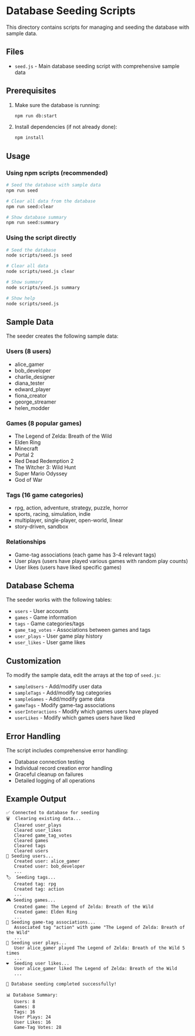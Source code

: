 # Database Seeding Scripts

This directory contains scripts for managing and seeding the database with sample data.

## Files

- `seed.js` - Main database seeding script with comprehensive sample data

## Prerequisites

1. Make sure the database is running:

   ```bash
   npm run db:start
   ```

2. Install dependencies (if not already done):
   ```bash
   npm install
   ```

## Usage

### Using npm scripts (recommended)

```bash
# Seed the database with sample data
npm run seed

# Clear all data from the database
npm run seed:clear

# Show database summary
npm run seed:summary
```

### Using the script directly

```bash
# Seed the database
node scripts/seed.js seed

# Clear all data
node scripts/seed.js clear

# Show summary
node scripts/seed.js summary

# Show help
node scripts/seed.js
```

## Sample Data

The seeder creates the following sample data:

### Users (8 users)

- alice_gamer
- bob_developer
- charlie_designer
- diana_tester
- edward_player
- fiona_creator
- george_streamer
- helen_modder

### Games (8 popular games)

- The Legend of Zelda: Breath of the Wild
- Elden Ring
- Minecraft
- Portal 2
- Red Dead Redemption 2
- The Witcher 3: Wild Hunt
- Super Mario Odyssey
- God of War

### Tags (16 game categories)

- rpg, action, adventure, strategy, puzzle, horror
- sports, racing, simulation, indie
- multiplayer, single-player, open-world, linear
- story-driven, sandbox

### Relationships

- Game-tag associations (each game has 3-4 relevant tags)
- User plays (users have played various games with random play counts)
- User likes (users have liked specific games)

## Database Schema

The seeder works with the following tables:

- `users` - User accounts
- `games` - Game information
- `tags` - Game categories/tags
- `game_tag_votes` - Associations between games and tags
- `user_plays` - User game play history
- `user_likes` - User game likes

## Customization

To modify the sample data, edit the arrays at the top of `seed.js`:

- `sampleUsers` - Add/modify user data
- `sampleTags` - Add/modify tag categories
- `sampleGames` - Add/modify game data
- `gameTags` - Modify game-tag associations
- `userInteractions` - Modify which games users have played
- `userLikes` - Modify which games users have liked

## Error Handling

The script includes comprehensive error handling:

- Database connection testing
- Individual record creation error handling
- Graceful cleanup on failures
- Detailed logging of all operations

## Example Output

```
✅ Connected to database for seeding
🗑️  Clearing existing data...
   Cleared user_plays
   Cleared user_likes
   Cleared game_tag_votes
   Cleared games
   Cleared tags
   Cleared users
👥 Seeding users...
   Created user: alice_gamer
   Created user: bob_developer
   ...
🏷️  Seeding tags...
   Created tag: rpg
   Created tag: action
   ...
🎮 Seeding games...
   Created game: The Legend of Zelda: Breath of the Wild
   Created game: Elden Ring
   ...
🎯 Seeding game-tag associations...
   Associated tag "action" with game "The Legend of Zelda: Breath of the Wild"
   ...
🎲 Seeding user plays...
   User alice_gamer played The Legend of Zelda: Breath of the Wild 5 times
   ...
❤️  Seeding user likes...
   User alice_gamer liked The Legend of Zelda: Breath of the Wild
   ...

🎉 Database seeding completed successfully!

📊 Database Summary:
   Users: 8
   Games: 8
   Tags: 16
   User Plays: 24
   User Likes: 16
   Game-Tag Votes: 28
```
